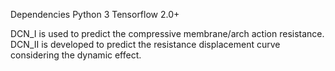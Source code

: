 Dependencies
  Python 3
  Tensorflow 2.0+

DCN_I is used to predict the compressive membrane/arch action resistance. 
DCN_II is developed to predict the resistance displacement curve considering the dynamic effect.

